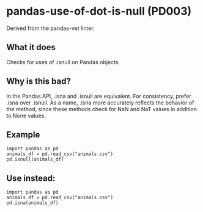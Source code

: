 # pandas-use-of-dot-is-null (PD003)
Derived from the pandas-vet linter.
## What it does
Checks for uses of .isnull on Pandas objects.
## Why is this bad?
In the Pandas API, .isna and .isnull are equivalent. For consistency,
prefer .isna over .isnull.
As a name, .isna more accurately reflects the behavior of the method,
since these methods check for NaN and NaT values in addition to None
values.
## Example
```
import pandas as pd
animals_df = pd.read_csv("animals.csv")
pd.isnull(animals_df)
```
## Use instead:
```
import pandas as pd
animals_df = pd.read_csv("animals.csv")
pd.isna(animals_df)
```